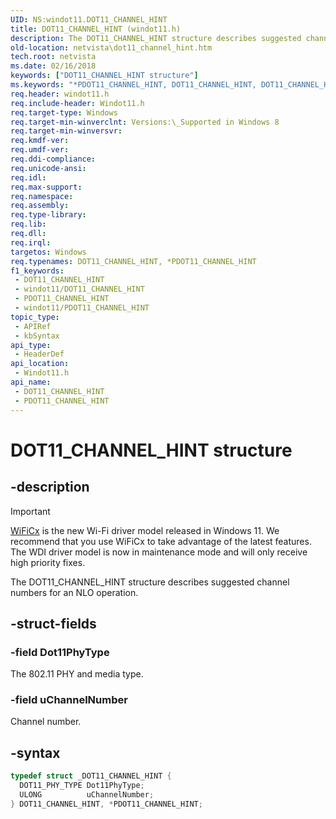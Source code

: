 ```yaml
---
UID: NS:windot11.DOT11_CHANNEL_HINT
title: DOT11_CHANNEL_HINT (windot11.h)
description: The DOT11_CHANNEL_HINT structure describes suggested channel numbers for an NLO operation.
old-location: netvista\dot11_channel_hint.htm
tech.root: netvista
ms.date: 02/16/2018
keywords: ["DOT11_CHANNEL_HINT structure"]
ms.keywords: "*PDOT11_CHANNEL_HINT, DOT11_CHANNEL_HINT, DOT11_CHANNEL_HINT structure [Network Drivers Starting with Windows Vista], PDOT11_CHANNEL_HINT, PDOT11_CHANNEL_HINT structure pointer [Network Drivers Starting with Windows Vista], netvista.dot11_channel_hint, windot11/DOT11_CHANNEL_HINT, windot11/PDOT11_CHANNEL_HINT"
req.header: windot11.h
req.include-header: Windot11.h
req.target-type: Windows
req.target-min-winverclnt: Versions:\_Supported in Windows 8
req.target-min-winversvr: 
req.kmdf-ver: 
req.umdf-ver: 
req.ddi-compliance: 
req.unicode-ansi: 
req.idl: 
req.max-support: 
req.namespace: 
req.assembly: 
req.type-library: 
req.lib: 
req.dll: 
req.irql: 
targetos: Windows
req.typenames: DOT11_CHANNEL_HINT, *PDOT11_CHANNEL_HINT
f1_keywords:
 - DOT11_CHANNEL_HINT
 - windot11/DOT11_CHANNEL_HINT
 - PDOT11_CHANNEL_HINT
 - windot11/PDOT11_CHANNEL_HINT
topic_type:
 - APIRef
 - kbSyntax
api_type:
 - HeaderDef
api_location:
 - Windot11.h
api_name:
 - DOT11_CHANNEL_HINT
 - PDOT11_CHANNEL_HINT
---
```


# DOT11_CHANNEL_HINT structure


## -description

> [!Important]
> [WiFiCx](/windows-hardware/drivers/netcx/wifi-wdf-class-extension-wificx) is the new Wi-Fi driver model released in Windows 11. We recommend that you use WiFiCx to take advantage of the latest features. The WDI driver model is now in maintenance mode and will only receive high priority fixes.

The DOT11_CHANNEL_HINT structure describes suggested channel numbers for an NLO operation.

## -struct-fields

### -field Dot11PhyType

The 802.11 PHY and media type.

### -field uChannelNumber

Channel number.

## -syntax

```cpp
typedef struct _DOT11_CHANNEL_HINT {
  DOT11_PHY_TYPE Dot11PhyType;
  ULONG          uChannelNumber;
} DOT11_CHANNEL_HINT, *PDOT11_CHANNEL_HINT;
```


